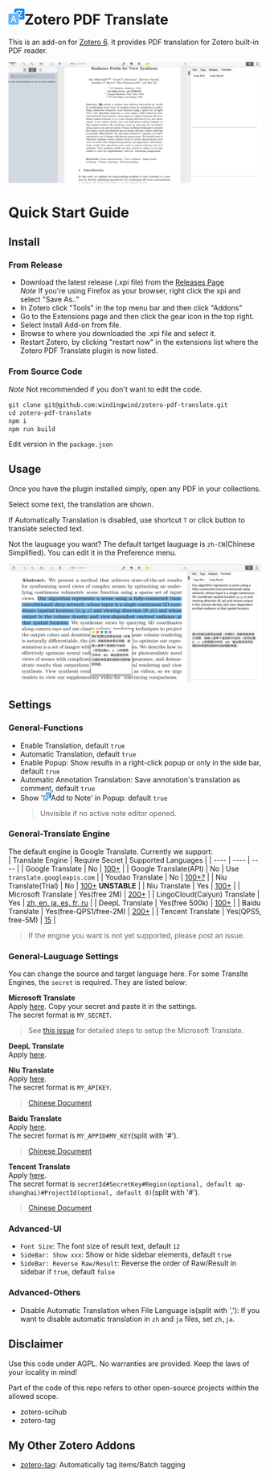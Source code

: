 # ![PDFTranslate](chrome/skin/default/zoteropdftranslate/favicon.png)Zotero PDF Translate

This is an add-on for [Zotero 6](https://www.zotero.org/). It provides PDF translation for Zotero built-in PDF reader.

![](imgs/translate.gif)

# Quick Start Guide

## Install

### From Release

- Download the latest release (.xpi file) from the [Releases Page](https://github.com/windingwind/zotero-pdf-translate/releases)  
  _Note_ If you're using Firefox as your browser, right click the xpi and select "Save As.."
- In Zotero click "Tools" in the top menu bar and then click "Addons"
- Go to the Extensions page and then click the gear icon in the top right.
- Select Install Add-on from file.
- Browse to where you downloaded the .xpi file and select it.
- Restart Zotero, by clicking "restart now" in the extensions list where the
  Zotero PDF Translate plugin is now listed.

### From Source Code

_Note_ Not recommended if you don't want to edit the code.

```shell
git clone git@github.com:windingwind/zotero-pdf-translate.git
cd zotero-pdf-translate
npm i
npm run build
```
Edit version in the `package.json`

## Usage

Once you have the plugin installed simply, open any PDF in your collections.

Select some text, the translation are shown.

If Automatically Translation is disabled, use shortcut `T` or click button to translate selected text.

Not the lauguage you want? The default tartget lauguage is `zh-CN`(Chinese Simplified). You can edit it in the Preference menu.

![](imgs/en2zh.png)

## Settings

### General-Functions

- Enable Translation, default `true`
- Automatic Translation, default `true`
- Enable Popup: Show results in a right-click popup or only in the side bar, default `true`
- Automatic Annotation Translation: Save annotation's translation as comment, default `true`
- Show '![PDFTranslate](chrome/skin/default/zoteropdftranslate/favicon%400.5x.png)Add to Note' in Popup: default `true`  
  > Unvisible if no active note editor opened.  

### General-Translate Engine

The default engine is Google Translate. Currently we support:  
| Translate Engine | Require Secret | Supported Languages |
| ---- | ---- | ---- |
| Google Translate | No | [100+](https://translate.google.com/about/languages/) |
| Google Translate(API) | No | Use `translate.googleapis.com` |
| Youdao Translate | No | [100+?](https://ai.youdao.com/DOCSIRMA/html/%E8%87%AA%E7%84%B6%E8%AF%AD%E8%A8%80%E7%BF%BB%E8%AF%91/API%E6%96%87%E6%A1%A3/%E6%96%87%E6%9C%AC%E7%BF%BB%E8%AF%91%E6%9C%8D%E5%8A%A1/%E6%96%87%E6%9C%AC%E7%BF%BB%E8%AF%91%E6%9C%8D%E5%8A%A1-API%E6%96%87%E6%A1%A3.html) |
| Niu Translate(Trial) | No | [100+](https://niutrans.com/documents/contents/trans_text#accessMode) **UNSTABLE** |
| Niu Translate | Yes | [100+](https://niutrans.com/documents/contents/trans_text#accessMode) |
| Microsoft Translate | Yes(free 2M) | [200+](https://docs.microsoft.com/en-us/azure/cognitive-services/translator/language-support) |
| LingoCloud(Caiyun) Translate | Yes | [zh, en, ja, es, fr, ru](https://open.caiyunapp.com/LingoCloud_API_in_5_minutes) |
| DeepL Translate | Yes(free 500k) | [100+](https://www.deepl.com/pro?cta=header-prices/#developer) |
| Baidu Translate | Yes(free-QPS1/free-2M) | [200+](https://fanyi-api.baidu.com/product/113) |
| Tencent Translate | Yes(QPS5, free-5M) | [15](https://cloud.tencent.com/document/product/551/7372) |

> If the engine you want is not yet supported, please post an issue.

### General-Lauguage Settings

You can change the source and target language here. For some Translte Engines, the `secret` is required. They are listed below:

**Microsoft Translate**  
Apply [here](https://docs.microsoft.com/en-us/azure/cognitive-services/translator/quickstart-translator?tabs=csharp). Copy your secret and paste it in the settings.  
The secret format is `MY_SECRET`. 
> See [this issue](https://github.com/windingwind/zotero-pdf-translate/issues/3#issuecomment-1064688597) for detailed steps to setup the Microsoft Translate.

**DeepL Translate**  
Apply [here](https://www.deepl.com/pro?cta=header-prices/#developer).

**Niu Translate**  
Apply [here](https://niutrans.com/NiuTransAuthCenter/login).  
The secret format is `MY_APIKEY`.  
> [Chinese Document](https://doc.tern.1c7.me/zh/folder/setting/#%E5%B0%8F%E7%89%9B)   

**Baidu Translate**  
Apply [here](https://fanyi-api.baidu.com/product/113).  
The secret format is `MY_APPID#MY_KEY`(split with '#').  
> [Chinese Document](https://doc.tern.1c7.me/zh/folder/setting/#%E8%85%BE%E8%AE%AF%E4%BA%91)   

**Tencent Translate**  
Apply [here](https://cloud.tencent.com/product/tmt).  
The secret format is `secretId#SecretKey#Region(optional, default ap-shanghai)#ProjectId(optional, default 0)`(split with '#').  
> [Chinese Document](https://doc.tern.1c7.me/zh/folder/setting/#%E8%85%BE%E8%AE%AF%E4%BA%91)  

### Advanced-UI

- `Font Size`: The font size of result text, default `12`
- `SideBar: Show xxx`: Show or hide sidebar elements, default `true` 
- `SideBar: Reverse Raw/Result`: Reverse the order of Raw/Result in sidebar if `true`, default `false`

### Advanced-Others
- Disable Automatic Translation when File Language is(split with ','): If you want to disable automatic translation in `zh` and `ja` files, set `zh,ja`.

## Disclaimer

Use this code under AGPL. No warranties are provided. Keep the laws of your locality in mind!

Part of the code of this repo refers to other open-source projects within the allowed scope.

- zotero-scihub
- zotero-tag

## My Other Zotero Addons

- [zotero-tag](https://github.com/windingwind/zotero-tag): Automatically tag items/Batch tagging
